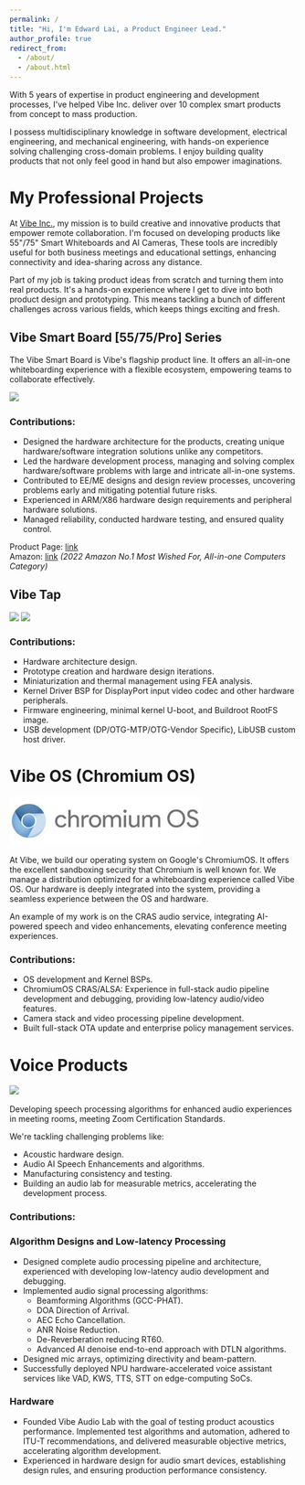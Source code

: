 ```yaml
---
permalink: /
title: "Hi, I'm Edward Lai, a Product Engineer Lead."
author_profile: true
redirect_from: 
  - /about/
  - /about.html
---
```


With 5 years of expertise in product engineering and development processes, I've helped Vibe Inc. deliver over 10 complex smart products from concept to mass production.

I possess multidisciplinary knowledge in software development, electrical engineering, and mechanical engineering, with hands-on experience solving challenging cross-domain problems. I enjoy building quality products that not only feel good in hand but also empower imaginations.

# My Professional Projects
At [Vibe Inc.](https://vibe.us/), my mission is to build creative and innovative products that empower remote collaboration. I'm focused on developing products like 55"/75" Smart Whiteboards and AI Cameras, These tools are incredibly useful for both business meetings and educational settings, enhancing connectivity and idea-sharing across any distance.

Part of my job is taking product ideas from scratch and turning them into real products. It's a hands-on experience where I get to dive into both product design and prototyping. This means tackling a bunch of different challenges across various fields, which keeps things exciting and fresh. 


<!--  -->
## Vibe Smart Board [55/75/Pro] Series
The Vibe Smart Board is Vibe's flagship product line. It offers an all-in-one whiteboarding experience with a flexible ecosystem, empowering teams to collaborate effectively.


<img src="https://oydqrbee757owwwj.public.blob.vercel-storage.com/desktop_s1-gSSUYKiHEzm8MgVuNgZWDUN54eQKlh.webp" height="250" />



### Contributions:
- Designed the hardware architecture for the products, creating unique hardware/software integration solutions unlike any competitors.
- Led the hardware development process, managing and solving complex hardware/software problems with large and intricate all-in-one systems.
- Contributed to EE/ME designs and design review processes, uncovering problems early and mitigating potential future risks.
- Experienced in ARM/X86 hardware design requirements and peripheral hardware solutions.
- Managed reliability, conducted hardware testing, and ensured quality control.

Product Page: [link](https://vibe.us/products/vibe-smart-whiteboard-s1-pro/)  
Amazon: [link](https://www.amazon.com/Vibe-S1-Interactive-Classroom-Ecosystem/dp/B0CJM28JLM/ref=sr_1_1_sspa?dib=eyJ2IjoiMSJ9.vjrkFoYFiyw_BsNIl-piXtpsqvCNmUpPTVAerze_bVowYWC5Cb2C-akFfMO7H3J0rdJx-ySfyR4dzUC3tJ00vNr0c6wqLHcMf5wDPXGYrVv9SwWD9mb_ZcIVgIkW7X9oygSQTpWQd_dBqovHVTFIUP4JUmfEg2MdvGDFHaRL0TlrkZShIWPEe0HM_cgi-9IDLBR-n4rRKuD1xWen0fojnNmvLFWpnlZHrU6y2h_t6fw.yLFuFDTKaakojGsj0QORXY1hQlycWzgXqOwpn5_0XR0&dib_tag=se&keywords=vibe%2Bboard&qid=1730037683&sr=8-1-spons&sp_csd=d2lkZ2V0TmFtZT1zcF9hdGY&th=1) *(2022 Amazon No.1 Most Wished For, All-in-one Computers Category)*


<!--  -->
<!-- ## Vibe Camera

<img src="images/about/vibe-camera.png" height="250"/>

### Contributions:

- Expertise in USB development and debugging, emulating USB gadgets with UVC/UAC/HID/Custom Protocols.

Patents [First Inventor]
- Item 1
- Item 2 -->


<!--  -->
## Vibe Tap

<img src="https://oydqrbee757owwwj.public.blob.vercel-storage.com/image-LipP0EZq7U13Rfc0B6qzliB8Zz3SPY.webp" height="250" /> <img src="https://oydqrbee757owwwj.public.blob.vercel-storage.com/wrap_img-wRhfTct2SYbS7p7739lirh75YDZTtd.webp" height="250" />

### Contributions:
- Hardware architecture design.
- Prototype creation and hardware design iterations.
- Miniaturization and thermal management using FEA analysis.
- Kernel Driver BSP for DisplayPort input video codec and other hardware peripherals.
- Firmware engineering, minimal kernel U-boot, and Buildroot RootFS image.
- USB development (DP/OTG-MTP/OTG-Vendor Specific), LibUSB custom host driver.

<!--  -->
# Vibe OS (Chromium OS)

<img src="images/about/chromiumos.png" height="85" />

At Vibe, we build our operating system on Google's ChromiumOS. It offers the excellent sandboxing security that Chromium is well known for. We manage a distribution optimized for a whiteboarding experience called Vibe OS. Our hardware is deeply integrated into the system, providing a seamless experience between the OS and hardware.

An example of my work is on the CRAS audio service, integrating AI-powered speech and video enhancements, elevating conference meeting experiences.

### Contributions:
- OS development and Kernel BSPs.
- ChromiumOS CRAS/ALSA: Experience in full-stack audio pipeline development and debugging, providing low-latency audio/video features.
- Camera stack and video processing pipeline development.
- Built full-stack OTA update and enterprise policy management services.

<!--  -->

# Voice Products

<img src="https://oydqrbee757owwwj.public.blob.vercel-storage.com/image%20(4)-5DPVqeb2nl2qs60qmm0y9x0hRXNTqL.webp" height="250" />

Developing speech processing algorithms for enhanced audio experiences in meeting rooms, meeting Zoom Certification Standards.

We're tackling challenging problems like:
- Acoustic hardware design.
- Audio AI Speech Enhancements and algorithms.
- Manufacturing consistency and testing.
- Building an audio lab for measurable metrics, accelerating the development process.

### Contributions:
### Algorithm Designs and Low-latency Processing
- Designed complete audio processing pipeline and architecture, experienced with developing low-latency audio development and debugging.
- Implemented audio signal processing algorithms:
  - Beamforming Algorithms (GCC-PHAT).
  - DOA Direction of Arrival.
  - AEC Echo Cancellation.
  - ANR Noise Reduction.
  - De-Reverberation reducing RT60.
  - Advanced AI denoise end-to-end approach with DTLN algorithms.
- Designed mic arrays, optimizing directivity and beam-pattern.
- Successfully deployed NPU hardware-accelerated voice assistant services like VAD, KWS, TTS, STT on edge-computing SoCs.

### Hardware
- Founded Vibe Audio Lab with the goal of testing product acoustics performance. Implemented test algorithms and automation, adhered to ITU-T recommendations, and delivered measurable objective metrics, accelerating algorithm development.
- Experienced in hardware design for audio smart devices, establishing design rules, and ensuring production performance consistency.